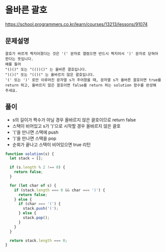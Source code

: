 # 올바른 괄호

https://school.programmers.co.kr/learn/courses/13213/lessons/91074

## 문제설명

```
괄호가 바르게 짝지어졌다는 것은 '(' 문자로 열렸으면 반드시 짝지어서 ')' 문자로 닫혀야 한다는 뜻입니다.
예를 들어
"()()" 또는 "(())()" 는 올바른 괄호입니다.
")()(" 또는 "(()(" 는 올바르지 않은 괄호입니다.
'(' 또는 ')' 로만 이루어진 문자열 s가 주어졌을 때, 문자열 s가 올바른 괄호이면 true를 return 하고, 올바르지 않은 괄호이면 false를 return 하는 solution 함수를 완성해 주세요.
```

## 풀이

- s의 길이가 짝수가 아닐 경우 올바르지 않은 괄호이므로 return false
- 스택이 비어있고 s가 ')'으로 시작할 경우 올바르지 않은 괄호
- '('을 만나면 스택에 push
- ')'을 만나면 스택을 pop
- 순회가 끝나고 스택이 비어있으면 true 리턴

```javascript
function solution(s) {
  let stack = [];

  if (s.length % 2 !== 0) {
    return false;
  }

  for (let char of s) {
    if (stack.length === 0 && char === ')') {
      return false;
    } else {
      if (char === '(') {
        stack.push('(');
      } else {
        stack.pop();
      }
    }
  }

  return stack.length === 0;
}
```
